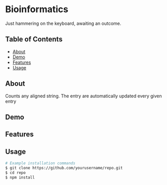 # Bioinformatics


Just hammering on the keyboard, awaiting an outcome.
## Table of Contents

- [About](#about)
- [Demo](#demo)
- [Features](#features)
- [Usage](#usage)

## About
Counts any aligned string. The entry are automatically updated every given entry

## Demo


## Features


## Usage


```bash
# Example installation commands
$ git clone https://github.com/yourusername/repo.git
$ cd repo
$ npm install
